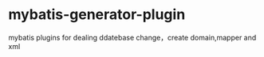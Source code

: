 # mybatis-generator-plugin
mybatis plugins for dealing ddatebase change，create domain,mapper and xml
